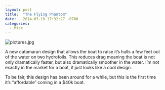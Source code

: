 ```yaml
---
layout: post
title:  "The Flying Phantom"
date:   2014-03-10 17:32:27 -0700
categories:
  - Misc
---
```


  ![pictures.jpg](/attachments/8bc6eb852b79916eb79889ae462a0dd5/image.png)  

 A new catamaran design that allows the boat to raise it’s hulls a few feet out of the water on two hydrofoils. This reduces drag meaning the boat is not only dramatically faster, but also dramatically smoother in the water. I’m not exactly in the market for a boat, it just looks like a cool design. 

 To be fair, this design has been around for a while, but this is the first time it’s “affordable” coming in a $40k boat. 

 
